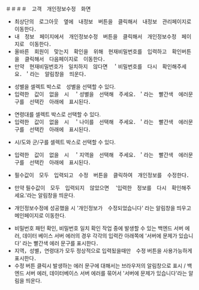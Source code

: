 ＃＃＃＃　고객　개인정보수정　화면
 - 최상단의　로그아웃　옆에　내정보　버튼을　클릭해서　내정보　관리페이지로　이동한다．
 - 내　정보　페이지에서　개인정보수정　버튼을　클릭해서　개인정보수정　페이지로　이동한다．
 - 올바른　회원이　맞는지　확인을　위해　현재비밀번호를　입력하고　확인버튼을　클릭해서　다음페이지로　이동한다．
 - 만약　현재비밀번호가　일치하지　않다면　＇비밀번호를　다시　확인해주세요．＇라는　알림창을　띄운다．

<!-- 성별 -->
- 성별을 셀렉트 박스로　성별을 선택할 수 있다.
- 입력한　값이　없을　시　＇성별을　선택해　주세요．＇라는　빨간색　에러문구를　선택칸　아래에　표시된다．

<!-- 연령대 -->
- 연령대를 셀렉트 박스로 선택할 수 있다.
- 입력한　값이　없을　시　＇나이를　선택해　주세요．＇라는　빨간색　에러문구를　선택칸　아래에　표시된다．

<!-- 거주지 -->
- 시/도와 군/구를 셀렉트 박스로 선택할 수 있다.
- 입력한　값이　없을　시　＇지역을　선택해　주세요．＇라는　빨간색　에러문구를　선택칸　아래에　표시된다．

- 필수값이　모두　입력되고　수정　버튼을　클릭하여　개인정보를　수정한다．　
- 만약 필수값이　모두　입력되지　않았으면　 '입력한　정보를　다시　확인해주세요.'라는 알림창을 띄운다.
- 개인정보수정에 성공했을 시 '개인정보가　수정되었습니다' 라는 알림창을 띄우고 메인페이지로 이동한다.

<!-- 　에러　 -->
- 비밀번호 패턴 확인, 비밀번호 일치 확인 작업 중에 발생할 수 있는 백엔드 서버 에러, 데이터 베이스 서버 에러의 경우 각각의 입력칸 아래쪽에 '서버에 문제가 있습니다' 라는 빨간색 에러 문구를 표시한다．
- 지역，성별，연령대가 모두 정상적으로 입력됬을때만　수정 버튼을 사용가능하게　표시한다．
- 수정 버튼 클릭시 발생하는 에러 문구에 대해서는 브라우저의 알림창으로 표시 / 백엔드 서버 에러, 데이터베이스 서버 에러를 묶어서 '서버에 문제가 있습니다'라는 알림을 띄운다.
